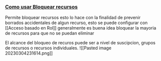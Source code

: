 ### [Como usar Bloquear recursos](https://youtu.be/eDH20Ve0eI0?list=PLGjZwEtPN7j-Q59JYso3L4_yoCjj2syrM&t=200)
Permite bloquear recursos esto lo hace con la finalidad de prevenir borrados accidentales de algun recurso, esto se puede configurar con [[Acceso basado en Rol]] generalmente es buena idea bloquear la mayoria de recursos para que no se puedan eliminar

El alcance del bloqueo de recuros puede ser a nivel de suscipcion, grupos de recursos o recursos individuales.
![[Pasted image 20230304231614.png]]